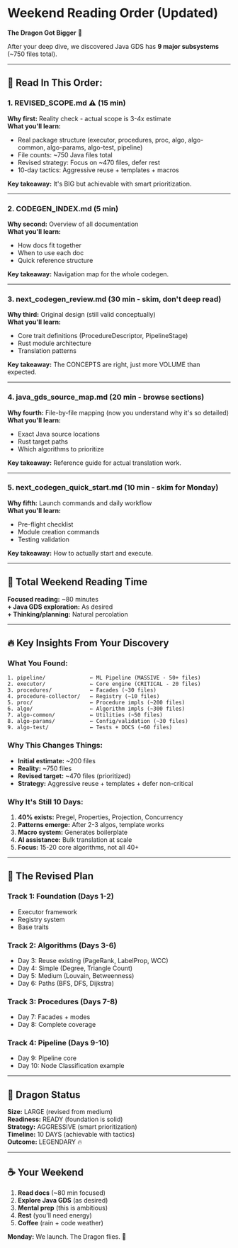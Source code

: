 # Weekend Reading Order (Updated)

**The Dragon Got Bigger** 🐉

After your deep dive, we discovered Java GDS has **9 major subsystems** (~750 files total).

---

## 📖 Read In This Order:

### 1. **REVISED_SCOPE.md** ⚠️ (15 min)

**Why first:** Reality check - actual scope is 3-4x estimate  
**What you'll learn:**

- Real package structure (executor, procedures, proc, algo, algo-common, algo-params, algo-test, pipeline)
- File counts: ~750 Java files total
- Revised strategy: Focus on ~470 files, defer rest
- 10-day tactics: Aggressive reuse + templates + macros

**Key takeaway:** It's BIG but achievable with smart prioritization.

---

### 2. **CODEGEN_INDEX.md** (5 min)

**Why second:** Overview of all documentation  
**What you'll learn:**

- How docs fit together
- When to use each doc
- Quick reference structure

**Key takeaway:** Navigation map for the whole codegen.

---

### 3. **next_codegen_review.md** (30 min - skim, don't deep read)

**Why third:** Original design (still valid conceptually)  
**What you'll learn:**

- Core trait definitions (ProcedureDescriptor, PipelineStage)
- Rust module architecture
- Translation patterns

**Key takeaway:** The CONCEPTS are right, just more VOLUME than expected.

---

### 4. **java_gds_source_map.md** (20 min - browse sections)

**Why fourth:** File-by-file mapping (now you understand why it's so detailed)  
**What you'll learn:**

- Exact Java source locations
- Rust target paths
- Which algorithms to prioritize

**Key takeaway:** Reference guide for actual translation work.

---

### 5. **next_codegen_quick_start.md** (10 min - skim for Monday)

**Why fifth:** Launch commands and daily workflow  
**What you'll learn:**

- Pre-flight checklist
- Module creation commands
- Testing validation

**Key takeaway:** How to actually start and execute.

---

## 🎯 Total Weekend Reading Time

**Focused reading:** ~80 minutes  
**+ Java GDS exploration:** As desired  
**+ Thinking/planning:** Natural percolation

---

## 🔥 Key Insights From Your Discovery

### What You Found:

```
1. pipeline/              ← ML Pipeline (MASSIVE - 50+ files)
2. executor/              ← Core engine (CRITICAL - 20 files)
3. procedures/            ← Facades (~30 files)
4. procedure-collector/   ← Registry (~10 files)
5. proc/                  ← Procedure impls (~200 files)
6. algo/                  ← Algorithm impls (~300 files)
7. algo-common/           ← Utilities (~50 files)
8. algo-params/           ← Config/validation (~30 files)
9. algo-test/             ← Tests + DOCS (~60 files)
```

### Why This Changes Things:

- **Initial estimate:** ~200 files
- **Reality:** ~750 files
- **Revised target:** ~470 files (prioritized)
- **Strategy:** Aggressive reuse + templates + defer non-critical

### Why It's Still 10 Days:

1. **40% exists:** Pregel, Properties, Projection, Concurrency
2. **Patterns emerge:** After 2-3 algos, template works
3. **Macro system:** Generates boilerplate
4. **AI assistance:** Bulk translation at scale
5. **Focus:** 15-20 core algorithms, not all 40+

---

## 💪 The Revised Plan

### Track 1: Foundation (Days 1-2)

- Executor framework
- Registry system
- Base traits

### Track 2: Algorithms (Days 3-6)

- Day 3: Reuse existing (PageRank, LabelProp, WCC)
- Day 4: Simple (Degree, Triangle Count)
- Day 5: Medium (Louvain, Betweenness)
- Day 6: Paths (BFS, DFS, Dijkstra)

### Track 3: Procedures (Days 7-8)

- Day 7: Facades + modes
- Day 8: Complete coverage

### Track 4: Pipeline (Days 9-10)

- Day 9: Pipeline core
- Day 10: Node Classification example

---

## 🐉 Dragon Status

**Size:** LARGE (revised from medium)  
**Readiness:** READY (foundation is solid)  
**Strategy:** AGGRESSIVE (smart prioritization)  
**Timeline:** 10 DAYS (achievable with tactics)  
**Outcome:** LEGENDARY 🔥

---

## ☕ Your Weekend

1. **Read docs** (~80 min focused)
2. **Explore Java GDS** (as desired)
3. **Mental prep** (this is ambitious)
4. **Rest** (you'll need energy)
5. **Coffee** (rain + code weather)

**Monday:** We launch. The Dragon flies. 🚀

